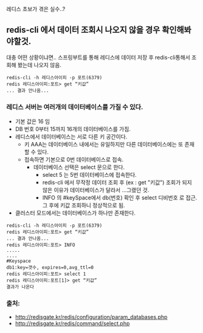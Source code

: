 레디스 초보가 겪은 실수..?

## redis-cli 에서 데이터 조회시 나오지 않을 경우 확인해봐야할것.
대충 어떤 상황이냐면.. 스프링부트를 통해 레디스에 데이터 저장 후 redis-cli통해서 조회해 봤는데 나오지 않음.
~~~
redis-cli -h 레디스아이피 -p 포트(6379)
redis 레디스아이피:포트> get “키값”
... 결과 안나옴...
~~~
### 레디스 서버는 여러개의 데이터베이스를 가질 수 있다.
 - 기본 값은 16 임
 - DB 번호 0부터 15까지 16개의 데이터베이스를 가짐.
 - 레디스에서 데이터베이스는 서로 다른 키 공간이다.
     - 키 AAA는 데이터베이스 내에서는 유일하지만 다른 데이터베이스에는 또 존재할 수 있다.
     - 접속하면 기본으로 0번 데이터베이스로 접속.
        - 데이터베이스 선택은 select 문으로 한다.
            - select 5 는 5번 데이터베이스에 접속한다.
            - redis-cli 에서 무작정 데이터 조회 후 (ex : get "키값") 조회가 되지 않은 이유가 데이터베이스가 달라서 ...그랬던 것.
            - INFO 의 #keySpace에서 db(번호) 확인 후 select 디비번호 로 접근. 그 후에 키값 조회하니 정상적으로 됨.
 - 클러스터 모드에서는 데이터베이스가 하나만 존재한다.
~~~
redis-cli -h 레디스아이피 -p 포트(6379)
redis 레디스아이피:포트> get “키값”
... 결과 안나옴...
redis 레디스아이피:포트> INFO
.....
....
#Keyspace
db1:key=갯수, expires=0,avg_ttl=0
redis 레디스아이피:포트> select 1
redis 레디스아이피:포트[1]> get “키값”
결과가 나온다
~~~
### 출처:
 - http://redisgate.kr/redis/configuration/param_databases.php
 - http://redisgate.kr/redis/command/select.php